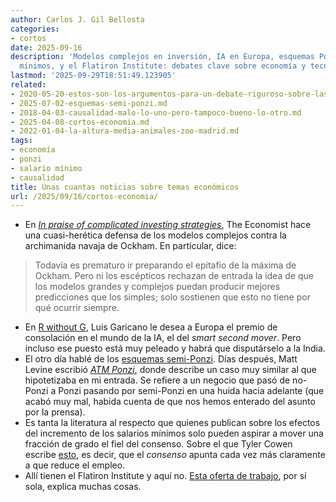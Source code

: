 ```yaml
---
author: Carlos J. Gil Bellosta
categories:
- cortos
date: 2025-09-16
description: 'Modelos complejos en inversión, IA en Europa, esquemas Ponzi, salarios
  mínimos, y el Flatiron Institute: debates clave sobre economía y tecnología.'
lastmod: '2025-09-29T18:51:49.123905'
related:
- 2020-05-20-estos-son-los-argumentos-para-un-debate-riguroso-sobre-las-transferencias-de-renta.md
- 2025-07-02-esquemas-semi-ponzi.md
- 2018-04-03-causalidad-malo-lo-uno-pero-tampoco-bueno-lo-otro.md
- 2025-04-08-cortos-economia.md
- 2022-01-04-la-altura-media-animales-zoo-madrid.md
tags:
- economía
- ponzi
- salario mínimo
- causalidad
title: Unas cuantas noticias sobre temas económicos
url: /2025/09/16/cortos-economia/
---
```


- En [_In praise of complicated investing strategies_](https://www.economist.com/finance-and-economics/2025/08/18/in-praise-of-complicated-investing-strategies), The Economist hace una cuasi-herética defensa de los modelos complejos contra la archimanida navaja de Ockham. En particular, dice:

> Todavía es prematuro ir preparando el epitafio de la máxima de Ockham. Pero ni los escépticos rechazan de entrada la idea de que los modelos grandes y complejos puedan producir mejores predicciones que los simples; solo sostienen que esto no tiene por qué ocurrir siempre.

- En [R without G](https://www.siliconcontinent.com/p/r-without-g), Luis Garicano le desea a Europa el premio de consolación en el mundo de la IA, el del _smart second mover_. Pero incluso ese puesto está muy peleado y habrá que disputárselo a la India.
- El otro día hablé de los [esquemas semi-Ponzi](/2025/07/02/esquemas-semi-ponzi/). Días después, Matt Levine escribió [_ATM Ponzi_](https://www.bloomberg.com/opinion/newsletters/2025-09-08/bill-ackman-has-a-trade-for-eric-adams), donde describe un caso muy similar al que hipotetizaba en mi entrada. Se refiere a un negocio que pasó de no-Ponzi a Ponzi pasando por semi-Ponzi en una huida hacia adelante (que acabó muy mal, habida cuenta de que nos hemos enterado del asunto por la prensa).
- Es tanta la literatura al respecto que quienes publican sobre los efectos del incremento de los salarios mínimos solo pueden aspirar a mover una fracción de grado el fiel del consenso. Sobre el que Tyler Cowen escribe [esto](https://marginalrevolution.com/marginalrevolution/2025/09/the-weight-of-research-opinion-against-minimum-wage-hikes-continues-to-shift.html), es decir, que el _consenso_ apunta cada vez más claramente a que reduce el empleo.
- Allí tienen el Flatiron Institute y aquí no. [Esta oferta de trabajo](https://statmodeling.stat.columbia.edu/2025/09/16/stats-and-ml-postdoc-and-permanent-hiring-season-officially-open-at-flatiron/), por sí sola, explica muchas cosas.